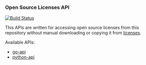 ### Open Source Licenses API

[![Build Status](https://travis-ci.org/YuriyLisovskiy/licenses.svg?branch=master)](https://travis-ci.org/YuriyLisovskiy/licenses)

This APIs are written for accessing open source licenses from this repository without
manual downloading or copying it from
[licenses](https://github.com/YuriyLisovskiy/licenses/tree/master/licenses).

Available APIs:
* [go-api](go-oslapi)
* [python-api](python)
